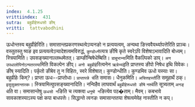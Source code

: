 ```yaml
---
index:  4.1.25
vrittiindex:  431
sutra:  बहुव्रीहेरूधसो ङीष्
vritti:  tattvabodhini 
---
```


ऊधोन्तस्य बहुव्रीहेरिति। समासान्तप्रकरणस्थत्वेऽप्यनङो न प्रत्ययत्वम्, अन्यथा ङित्त्ववैयर्थ्यापत्तेरिति प्राञ्चः। वस्तुतस्तु ष्यङ इव प्रत्ययत्वेऽप्यादेशत्वमविरुद्धं, `कुण्डोध्नी`त्यत्र ङीषि कृते स्वरेऽपि विशेषाऽभावादिति बोध्यम्। स्त्रियामिति। उपसङ्ख्यानाल्लब्धमेतत्। डाम्ङीन्बिषेधेष्बिति। `डाबुभाभ्या`मिति वैकल्पिको डाप्। `अन उपधालोपिनोऽन्यतरस्या`मिति विकल्पेन ङीप्। `अनो बहुव्रीहे`रित्यनेन `ऋन्नेभ्य`इति प्राप्तस्य ङीपो निषेध इथि विवेकः। ङीष् स्यादिति। पर्कृतो ङीबेव तु न विहितः, स्वरे विशेषात्। कुण्डोन्धीति। कुण्डमिव ऊधो यस्याः सा। बहुव्रीहेः किम्?। प्राप्ता ऊधः--प्राप्तोधाः। `प्राप्तापन्ने चे`ति समासः। धैनुकमिति। `अचित्तहस्ती`ति समूहार्थे ठक्। `इसुसुक्तान्तात्कः`। स्त्रियामित्युपसङ्ख्यानादिति। नन्विहैव लाघवार्थं `बहुव्रीहेरूधसो ङीषे` `नश्चे`ति सूत्र्यताम् `अनङ् चे`ति वा। समासान्तेषु `ऊधसो न`ङिति च त्यक्त्वा `धनुषो न`ङित्येव पठ�ताम्। मैवम्। कबभावे सावकाशस्याऽस्य पक्षे कपा बाधपत्तेः। सिद्धान्ते त्वनङः समासान्ततया शेषत्वमेवेह नास्तीति न कप्।

